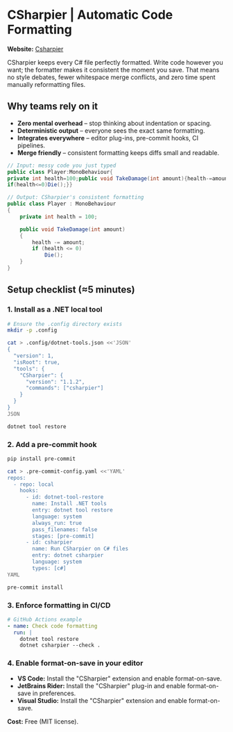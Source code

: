 # CSharpier | Automatic Code Formatting

**Website:** [Csharpier](https://csharpier.com/)

CSharpier keeps every C# file perfectly formatted. Write code however you want; the formatter makes
it consistent the moment you save. That means no style debates, fewer whitespace merge conflicts,
and zero time spent manually reformatting files.

## Why teams rely on it

- **Zero mental overhead** – stop thinking about indentation or spacing.
- **Deterministic output** – everyone sees the exact same formatting.
- **Integrates everywhere** – editor plug-ins, pre-commit hooks, CI pipelines.
- **Merge friendly** – consistent formatting keeps diffs small and readable.

```csharp
// Input: messy code you just typed
public class Player:MonoBehaviour{
private int health=100;public void TakeDamage(int amount){health-=amount;
if(health<=0)Die();}}

// Output: CSharpier's consistent formatting
public class Player : MonoBehaviour
{
    private int health = 100;

    public void TakeDamage(int amount)
    {
        health -= amount;
        if (health <= 0)
            Die();
    }
}
```

## Setup checklist (≈5 minutes)

### 1. Install as a .NET local tool

```bash
# Ensure the .config directory exists
mkdir -p .config

cat > .config/dotnet-tools.json <<'JSON'
{
  "version": 1,
  "isRoot": true,
  "tools": {
    "CSharpier": {
      "version": "1.1.2",
      "commands": ["csharpier"]
    }
  }
}
JSON

dotnet tool restore
```

### 2. Add a pre-commit hook

```bash
pip install pre-commit

cat > .pre-commit-config.yaml <<'YAML'
repos:
  - repo: local
    hooks:
      - id: dotnet-tool-restore
        name: Install .NET tools
        entry: dotnet tool restore
        language: system
        always_run: true
        pass_filenames: false
        stages: [pre-commit]
      - id: csharpier
        name: Run CSharpier on C# files
        entry: dotnet csharpier
        language: system
        types: [c#]
YAML

pre-commit install
```

### 3. Enforce formatting in CI/CD

```yaml
# GitHub Actions example
- name: Check code formatting
  run: |
    dotnet tool restore
    dotnet csharpier --check .
```

### 4. Enable format-on-save in your editor

- **VS Code:** Install the "CSharpier" extension and enable format-on-save.
- **JetBrains Rider:** Install the "CSharpier" plug-in and enable format-on-save in preferences.
- **Visual Studio:** Install the "CSharpier" extension and enable format-on-save.

**Cost:** Free (MIT license).
